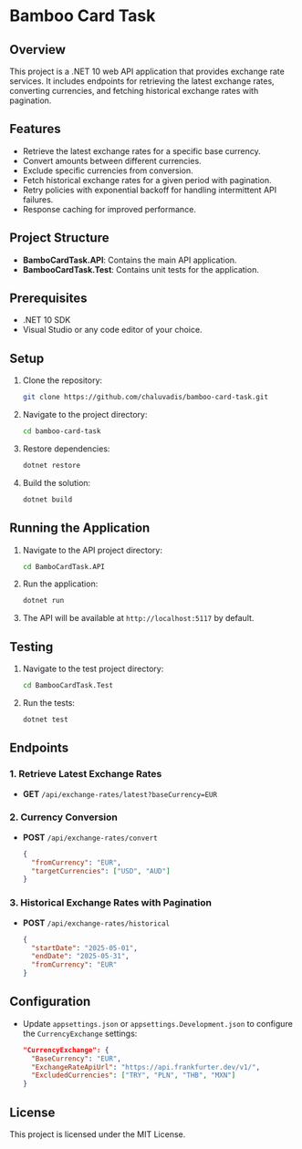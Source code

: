 # Bamboo Card Task

## Overview
This project is a .NET 10 web API application that provides exchange rate services. It includes endpoints for retrieving the latest exchange rates, converting currencies, and fetching historical exchange rates with pagination.

## Features
- Retrieve the latest exchange rates for a specific base currency.
- Convert amounts between different currencies.
- Exclude specific currencies from conversion.
- Fetch historical exchange rates for a given period with pagination.
- Retry policies with exponential backoff for handling intermittent API failures.
- Response caching for improved performance.

## Project Structure
- **BamboCardTask.API**: Contains the main API application.
- **BambooCardTask.Test**: Contains unit tests for the application.

## Prerequisites
- .NET 10 SDK
- Visual Studio or any code editor of your choice.

## Setup
1. Clone the repository:
   ```bash
   git clone https://github.com/chaluvadis/bamboo-card-task.git
   ```
2. Navigate to the project directory:
   ```bash
   cd bamboo-card-task
   ```
3. Restore dependencies:
   ```bash
   dotnet restore
   ```
4. Build the solution:
   ```bash
   dotnet build
   ```

## Running the Application
1. Navigate to the API project directory:
   ```bash
   cd BamboCardTask.API
   ```
2. Run the application:
   ```bash
   dotnet run
   ```
3. The API will be available at `http://localhost:5117` by default.

## Testing
1. Navigate to the test project directory:
   ```bash
   cd BambooCardTask.Test
   ```
2. Run the tests:
   ```bash
   dotnet test
   ```

## Endpoints
### 1. Retrieve Latest Exchange Rates
- **GET** `/api/exchange-rates/latest?baseCurrency=EUR`

### 2. Currency Conversion
- **POST** `/api/exchange-rates/convert`
  ```json
  {
    "fromCurrency": "EUR",
    "targetCurrencies": ["USD", "AUD"]
  }
  ```

### 3. Historical Exchange Rates with Pagination
- **POST** `/api/exchange-rates/historical`
  ```json
  {
    "startDate": "2025-05-01",
    "endDate": "2025-05-31",
    "fromCurrency": "EUR"
  }
  ```

## Configuration
- Update `appsettings.json` or `appsettings.Development.json` to configure the `CurrencyExchange` settings:
  ```json
  "CurrencyExchange": {
    "BaseCurrency": "EUR",
    "ExchangeRateApiUrl": "https://api.frankfurter.dev/v1/",
    "ExcludedCurrencies": ["TRY", "PLN", "THB", "MXN"]
  }
  ```

## License
This project is licensed under the MIT License.
